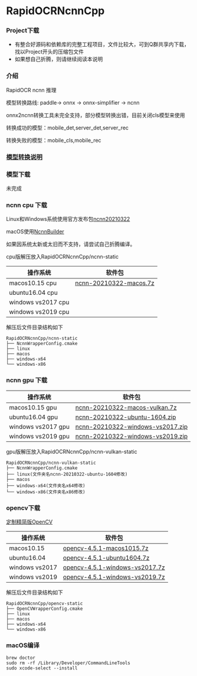 # RapidOCRNcnnCpp

### Project下载

* 有整合好源码和依赖库的完整工程项目，文件比较大，可到Q群共享内下载，找以Project开头的压缩包文件
* 如果想自己折腾，则请继续阅读本说明

### 介绍

RapidOCR ncnn 推理

模型转换路线: paddle-> onnx -> onnx-simplifier -> ncnn

onnx2ncnn转换工具未完全支持，部分模型转换出错，目前关闭cls模型来使用

转换成功的模型：mobile_det,server_det,server_rec

转换失败的模型：mobile_cls,mobile_rec

### [模型转换说明](./models/README.md)

### 模型下载

未完成

### ncnn cpu 下载

Linux和Windows系统使用官方发布包[ncnn20210322](https://github.com/Tencent/ncnn/releases/tag/20210322)

macOS使用[NcnnBuilder](https://github.com/RapidOCR/NcnnBuilder/releases/tag/20210322)

如果因系统太新或太旧而不支持，请尝试自己折腾编译。

cpu版解压放入RapidOCRNcnnCpp/ncnn-static

| 操作系统 | 软件包 |
| ------- | ------- |
| macos10.15 cpu | [ncnn-20210322-macos.7z](https://github.com/RapidOCR/NcnnBuilder/releases/download/20210322/ncnn-20210322-macos.7z) |
| ubuntu16.04 cpu|  |
| windows vs2017 cpu |  |
| windows vs2019 cpu |  |

解压后文件目录结构如下

```
RapidOCRNcnnCpp/ncnn-static
├── NcnnWrapperConfig.cmake
├── linux
├── macos
├── windows-x64
└── windows-x86
```

### ncnn gpu 下载

| 操作系统 | 软件包 |
| ------- | ------- |
| macos10.15 gpu| [ncnn-20210322-macos-vulkan.7z](https://github.com/RapidOCR/NcnnBuilder/releases/download/20210322/ncnn-20210322-macos-vulkan.7z) |
| ubuntu16.04 gpu| [ncnn-20210322-ubuntu-1604.zip](https://github.com/Tencent/ncnn/releases/download/20210322/ncnn-20210322-ubuntu-1604.zip) |
| windows vs2017 gpu | [ncnn-20210322-windows-vs2017.zip](https://github.com/Tencent/ncnn/releases/download/20210322/ncnn-20210322-windows-vs2017.zip) |
| windows vs2019 gpu | [ncnn-20210322-windows-vs2019.zip](https://github.com/Tencent/ncnn/releases/download/20210322/ncnn-20210322-windows-vs2019.zip) |

gpu版解压放入RapidOCRNcnnCpp/ncnn-vulkan-static

```
RapidOCRNcnnCpp/ncnn-vulkan-static
├── NcnnWrapperConfig.cmake
├── linux(文件夹名ncnn-20210322-ubuntu-1604修改)
├── macos
├── windows-x64(文件夹名x64修改)
└── windows-x86(文件夹名x86修改)
```

### opencv下载

[定制精简版OpenCV](https://github.com/RapidOCR/OpenCVBuilder)

| 操作系统 | 软件包 |
| ------- | ------- |
| macos10.15 | [opencv-4.5.1-macos1015.7z](https://github.com/RapidOCR/OpenCVBuilder/releases/download/4.5.1/opencv-4.5.1-macos1015.7z) |
| ubuntu16.04 | [opencv-4.5.1-ubuntu1604.7z](https://github.com/RapidOCR/OpenCVBuilder/releases/download/4.5.1/opencv-4.5.1-ubuntu1604.7z) |
| windows vs2017 | [opencv-4.5.1-windows-vs2017.7z](https://github.com/RapidOCR/OpenCVBuilder/releases/download/4.5.1/opencv-4.5.1-windows-vs2017.7z) |
| windows vs2019 | [opencv-4.5.1-windows-vs2019.7z](https://github.com/RapidOCR/OpenCVBuilder/releases/download/4.5.1/opencv-4.5.1-windows-vs2019.7z) |

解压后文件目录结构如下

```
RapidOCRNcnnCpp/opencv-static
├── OpenCVWrapperConfig.cmake
├── linux
├── macos
├── windows-x64
└── windows-x86
```

### macOS编译

```shell
brew doctor
sudo rm -rf /Library/Developer/CommandLineTools
sudo xcode-select --install
```